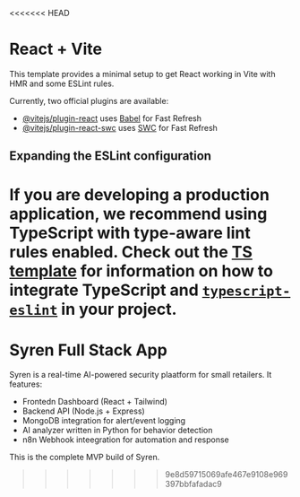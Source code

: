 <<<<<<< HEAD
# React + Vite

This template provides a minimal setup to get React working in Vite with HMR and some ESLint rules.

Currently, two official plugins are available:

- [@vitejs/plugin-react](https://github.com/vitejs/vite-plugin-react/blob/main/packages/plugin-react) uses [Babel](https://babeljs.io/) for Fast Refresh
- [@vitejs/plugin-react-swc](https://github.com/vitejs/vite-plugin-react/blob/main/packages/plugin-react-swc) uses [SWC](https://swc.rs/) for Fast Refresh

## Expanding the ESLint configuration

If you are developing a production application, we recommend using TypeScript with type-aware lint rules enabled. Check out the [TS template](https://github.com/vitejs/vite/tree/main/packages/create-vite/template-react-ts) for information on how to integrate TypeScript and [`typescript-eslint`](https://typescript-eslint.io) in your project.
=======
# Syren Full Stack App

Syren is a real-time AI-powered security plaatform for small retailers. It features:

- Frontedn Dashboard (React + Tailwind)
- Backend API (Node.js + Express)
- MongoDB integration for alert/event logging
- AI analyzer written in Python for behavior detection
- n8n Webhook inteegration for automation and response

This is the complete MVP build of Syren.
>>>>>>> 9e8d59715069afe467e9108e969397bbfafadac9
